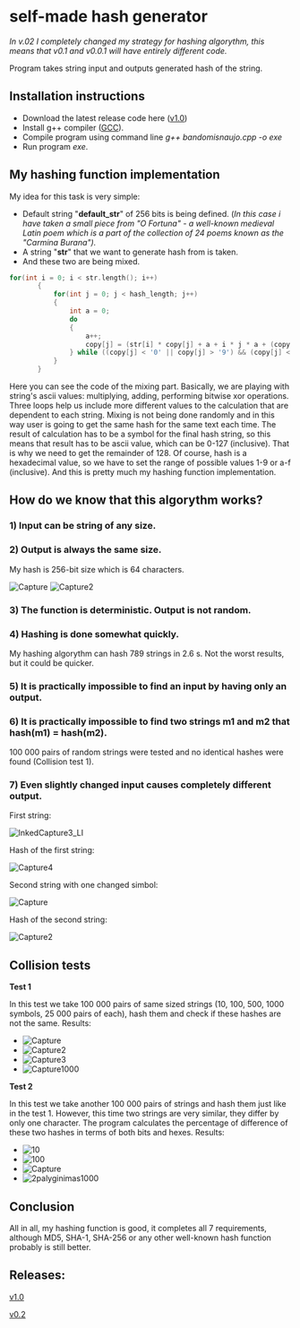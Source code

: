 # self-made hash generator

*In v.02 I completely changed my strategy for hashing algorythm, this means that v0.1 and v0.0.1 will have entirely different code.*

Program takes string input and outputs generated hash of the string.

## Installation instructions

 * Download the latest release code here ([v1.0](https://github.com/gertruda1/hash-generator/releases/tag/v1.0))
 * Install g++ compiler ([GCC](https://gcc.gnu.org/)).
 * Compile program using command line *g++ bandomisnaujo.cpp -o exe*
 * Run program *exe*.

## My hashing function implementation

My idea for this task is very simple:
 * Default string "**default_str**" of 256 bits is being defined. (*In this case i have taken a small piece from "O Fortuna" - a well-known medieval Latin poem which is a part of the collection of 24 poems known as the "Carmina Burana").*
 * A string "**str**" that we want to generate hash from is taken.
 * And these two are being mixed.
 
 
 ```c++
 for(int i = 0; i < str.length(); i++)
        {
            for(int j = 0; j < hash_length; j++)
            {
                int a = 0;
                do
                {
                    a++;
                    copy[j] = (str[i] * copy[j] + a + i * j * a + (copy[a * i % hash_length] * default_str[j]) ^ (str[a % str.length()] * copy[3])) % 128;
                } while ((copy[j] < '0' || copy[j] > '9') && (copy[j] < 'a' || copy[j] > 'f'));
            }
        }
```
Here you can see the code of the mixing part. Basically, we are playing with string's ascii values: multiplying, adding, performing bitwise xor operations. Three loops help us include more different values to the calculation that are dependent to each string. Mixing is not being done randomly and in this way user is going to get the same hash for the same text each time. The result of calculation has to be a symbol for the final hash string, so this means that result has to be ascii value, which can be 0-127 (inclusive). That is why we need to get the remainder of 128. Of course, hash is a hexadecimal value, so we have to set the range of possible values 1-9 or a-f (inclusive). And this is pretty much my hashing function implementation.


## How do we know that this algorythm works?
 
### 1) Input can be string of any size.

### 2) Output is always the same size.
My hash is 256-bit size which is 64 characters.
 
![Capture](https://user-images.githubusercontent.com/57493215/96168614-a9b1a700-0f29-11eb-825d-96da05794ad3.PNG)
![Capture2](https://user-images.githubusercontent.com/57493215/96168801-f6957d80-0f29-11eb-93be-cdc1e3b2e215.PNG)

### 3) The function is deterministic. Output is not random.

### 4) Hashing is done somewhat quickly.
My hashing algorythm can hash 789 strings in 2.6 s. Not the worst results, but it could be quicker.

### 5) It is practically impossible to find an input by having only an output.

### 6) It is practically impossible to find two strings m1 and m2 that hash(m1) = hash(m2).
100 000 pairs of random strings were tested and no identical hashes were found (Collision test 1).

### 7) Even slightly changed input causes completely different output.

First string:

![InkedCapture3_LI](https://user-images.githubusercontent.com/57493215/96176204-b38cd780-0f34-11eb-98f6-ad88df0e8877.jpg)

Hash of the first string:

![Capture4](https://user-images.githubusercontent.com/57493215/96175983-5c870280-0f34-11eb-907a-1bbdba443136.PNG)

Second string with one changed simbol:

![Capture](https://user-images.githubusercontent.com/57493215/96176618-4463b300-0f35-11eb-840d-4743afde81e8.PNG)

Hash of the second string:

![Capture2](https://user-images.githubusercontent.com/57493215/96176676-56455600-0f35-11eb-8c88-1d591dfd035f.PNG)


## Collision tests

**Test 1**

In this test we take 100 000 pairs of same sized strings (10, 100, 500, 1000 symbols, 25 000 pairs of each), hash them and check if these hashes are not the same.
Results:

 * ![Capture](https://user-images.githubusercontent.com/57493215/96237416-f3d86e00-0fa5-11eb-9896-ed79cfba8d1e.PNG)
 * ![Capture2](https://user-images.githubusercontent.com/57493215/96252300-6a7f6680-0fba-11eb-8e64-60e39476d7e7.PNG)
 * ![Capture3](https://user-images.githubusercontent.com/57493215/96252853-4a03dc00-0fbb-11eb-8b1d-92e6ac05a92f.PNG)
 * ![Capture1000](https://user-images.githubusercontent.com/57493215/96255673-ffd12980-0fbf-11eb-9af4-e4fba7f043f1.PNG)
 
 **Test 2**
 
 In this test we take another 100 000 pairs of strings and hash them just like in the test 1. However, this time two strings are very similar, they differ by only one character. The program calculates the percentage of difference of these two hashes in terms of both bits and hexes.
 Results:
 
  * ![10](https://user-images.githubusercontent.com/57493215/96919514-8d2ae700-14b4-11eb-93b4-6e0b5356f539.PNG)
  * ![100](https://user-images.githubusercontent.com/57493215/96919543-974ce580-14b4-11eb-8891-5e61c8faafa0.PNG)
  * ![Capture](https://user-images.githubusercontent.com/57493215/96919580-a469d480-14b4-11eb-8e94-9ee237d6d9dd.PNG)
  * ![2palyginimas1000](https://user-images.githubusercontent.com/57493215/96919613-ae8bd300-14b4-11eb-90df-0e1cab401186.PNG)
 

## Conclusion

All in all, my hashing function is good, it completes all 7 requirements, although MD5, SHA-1, SHA-256 or any other well-known hash function probably is still better.

## Releases:

[v1.0](https://github.com/gertruda1/hash-generator/releases/tag/v1.0)

[v0.2](https://github.com/gertruda1/hash-generator/releases/tag/V0.2)
